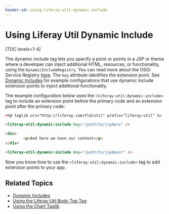 ```yaml
---
header-id: using-liferay-util-dynamic-include
---
```


# Using Liferay Util Dynamic Include

[TOC levels=1-4]

The dynamic include tag lets you specify a point or points in a JSP or theme 
where a developer can inject additional HTML, resources, or functionality, using 
the `DynamicIncludeRegistry`. You can read more about the OSGi Service Registry 
[here](http://docs.spring.io/osgi/docs/current/reference/html/service-registry.html). 
The `key` attribute identifies the extension point. See 
[Dynamic Includes](/docs/7-2/frameworks/-/knowledge_base/f/dynamic-includes) 
for example configurations that use dynamic include extension points to inject 
additional functionality. 

The example configuration below uses the `<liferay-util:dynamic-include>` tag to 
include an extension point before the primary code and an extension point after 
the primary code:

```html
<%@ taglib uri="http://liferay.com/tld/util" prefix="liferay-util" %>

<liferay-util:dynamic-include key="/path/to/jsp#pre" />

<div>
        <p>And here we have our content</p>
</div>

<liferay-util:dynamic-include key="/path/to/jsp#post" />
```

Now you know how to use the `<liferay-util:dynamic-include>` tag to add 
extension points to your app. 
    
## Related Topics

- [Dynamic Includes](/docs/7-2/frameworks/-/knowledge_base/f/dynamic-includes)
- [Using the Liferay Util Body Top Tag](/docs/7-2/reference/-/knowledge_base/r/using-liferay-util-body-top)
- [Using the Chart Taglib](/docs/7-2/reference/-/knowledge_base/r/using-the-chart-taglib-in-your-portlets)
